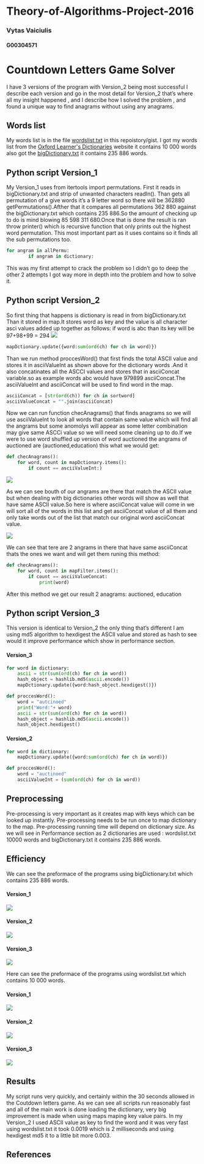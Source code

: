 # Theory-of-Algorithms-Project-2016

### Vytas Vaiciulis
#### G00304571

# Countdown Letters Game Solver
I have 3 versions of the program with Version_2 being most successful I describe each version and go in the most detail for Version_2 that’s where all my insight happened , and I describe how I solved the problem , and found a unique way to find anagrams without using any anagrams.

## Words list
My words list is in the file [wordslist.txt](wordslist.txt) in this repoistory/gist.
I got my words list from the [Oxford Learner's Dictionaries][1] website it contains 10 000 words also got the [bigDictionary.txt](bigDictionary.txt) it contains 235 886 words.

## Python script Version_1
My Version_1 uses from itertools import permutations. First it reads in bigDictionary.txt and strip of unwanted characters readIn(). Than gets all permutation of a give words it’s a 9 letter word so there will be 362880 getPermutations().Afther that it compares all permutations 362 880 against the bigDictionary.txt which contains 235 886.So the amount of checking up to do is mind blowing          85 598 311 680.Once that is done the result is ran throw printer() which is recursive function that only prints out the highest  word permutation.
This most important part as it uses contains so it finds all the sub permutations too.

```python
for angram in allPermu:
		if angram in dictionary:
```
This was my first attempt to crack the problem so I didn’t go to deep the other 2 attempts I got way more in depth into the problem and how to solve it.
## Python script Version_2

So first thing that happens is dictionary is read in from bigDictionary.txt
Than it stored in map.It stores word as key and the value is all character asci values added up together as follows: if word is abc than its key will be 97+98+99 = 294
![](https://github.com/VytasHub/Theory-of-Algorithms-Project-2016/blob/master/pics/ascii.png)
```python
mapDctionary.update({word:sum(ord(ch) for ch in word)})
```
Than we run method proccesWord() that first finds the total ASCII value and stores it in asciiValueInt as shown above for the dictionary words .And it also concatinates all the ASCCI values and stores that in asciiConcat variable.so as example words abc would have 979899 asciiConcat.The asciiValueInt and asciiConcat  will be used  to find word in the map.
```python
asciiConcat = [str(ord(ch)) for ch in sortword]
asciiValueConcat = "".join(asciiConcat)
```

Now we can run function checAnagrams() that finds anagrams so we will use asciiValueInt to look all words that contain same value which will find all the angrams but some anomolys will appear as some letter combination may give same ASCCi value so we will need some cleaning up to do.If we were to use word shuffled up version of word auctioned the angrams of auctioned are (auctioned,education) this what we would get:

```python
def	checAnagrams():	
	for word, count in mapDctionary.items():
		if count == asciiValueInt:)
```
![](https://github.com/VytasHub/Theory-of-Algorithms-Project-2016/blob/master/pics/anomolys.png)

As we can see bouth of our angrams are there that match the ASCII value but when dealing with big dictionaries other words will show as well that have same ASCII value.So here is where asciiConcat value will come in we will sort all of the words in this list and get asciiConcat value of all them and only take words out of the list that match our original word asciiConcat value.

![](https://github.com/VytasHub/Theory-of-Algorithms-Project-2016/blob/master/pics/output.png)

We can see that tere are 2 angrams in there that have same asciiConcat thats the ones we want and will get them runing this method:

```python
def	checAnagrams():	
	for word, count in mapFilter.items():
		if count == asciiValueConcat:
			print(word)
```
After this method we get our result 2 anagrams: auctioned, education

## Python script Version_3
This version is identical to Version_2 the only thing that’s different I am using md5 algorithm to hexdigest the ASCII value and stored as hash to see would it improve performance which show in performance section.

#### Version_3
```python
for word in dictionary:
	ascii = str(sum(ord(ch) for ch in word)) 
	hash_object = hashlib.md5(ascii.encode())
	mapDctionary.update({word:hash_object.hexdigest()})
```
```python
def proccesWord():
	word = "autcinoed"
	print("Word:"+ word)
	ascii = str(sum(ord(ch) for ch in word)) 
	hash_object = hashlib.md5(ascii.encode())
	hash_object.hexdigest()
```
#### Version_2
```python
for word in dictionary:
	mapDctionary.update({word:sum(ord(ch) for ch in word)})
```
```python
def proccesWord():
	word = "auctinoed"
	asciiValueInt = (sum(ord(ch) for ch in word))
```



## Preprocessing
Pre-processing is very important as it creates map with keys which can be looked up instantly. Pre-processing needs to be run once to map dictionary to the map. Pre-processing running time will depend on dictionary size. As we will see in Performance section as 2 dictionaries are used : wordslist.txt 10000 words and  bigDictionary.txt it contains 235 886 words.

## Efficiency
We can see the preformace of the programs using bigDictionary.txt which contains 235 886 words.

#### Version_1
![](https://github.com/VytasHub/Theory-of-Algorithms-Project-2016/blob/master/pics/Version_1b.png)
#### Version_2
![](https://github.com/VytasHub/Theory-of-Algorithms-Project-2016/blob/master/pics/Version_2b.png)
#### Version_3
![](https://github.com/VytasHub/Theory-of-Algorithms-Project-2016/blob/master/pics/Version_3b.png)

Here can see the preformace of the programs using wordslist.txt which contains 10 000 words.

#### Version_1
![](https://github.com/VytasHub/Theory-of-Algorithms-Project-2016/blob/master/pics/Version_3s.png)
#### Version_2
![](https://github.com/VytasHub/Theory-of-Algorithms-Project-2016/blob/master/pics/Version_3s.png)
#### Version_3
![](https://github.com/VytasHub/Theory-of-Algorithms-Project-2016/blob/master/pics/Version_3s.png)

## Results
My script runs very quickly, and certainly within the 30 seconds allowed in the Coutdown letters game.
As we can see all scripts run reasonably fast and all of the main work is done loading the dictionary, very big improvement is made when using maps maping key value pairs. In my Version_2 I used ASCII value as key to find the word and it was very fast using wordslist.txt it took 0.0019 which is 2 milliseconds and using hexdigest md5 it to a little bit more 0.003.

## References
[1]: http://www.oxfordlearnersdictionaries.com/wordlist/english/oxford3000/
[2]: http://stackoverflow.com/questions/1024847/add-key-to-a-dictionary-in-python/
[3]: http://stackoverflow.com/questions/3944876/casting-an-int-to-a-string-in-python/
[4]: http://stackoverflow.com/questions/25783460/python-changing-string-values-in-lists-into-ascii-values/
[5]: http://stackoverflow.com/questions/8023306/get-key-by-value-in-dictionary/
[6]: http://stackoverflow.com/questions/53513/best-way-to-check-if-a-list-is-empty/
[7]: http://stackoverflow.com/questions/23159200/how-to-get-every-single-permutation-of-a-string/
[8]: http://pythoncentral.io/hashing-strings-with-python/
[9]: https://docs.python.org/2/library/sets.html/











